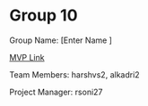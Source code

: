 # Group 10
Group Name: [Enter Name ]

[MVP Link](http://cs196.cs.illinois.edu)

Team Members: harshvs2, alkadri2 

Project Manager: rsoni27
